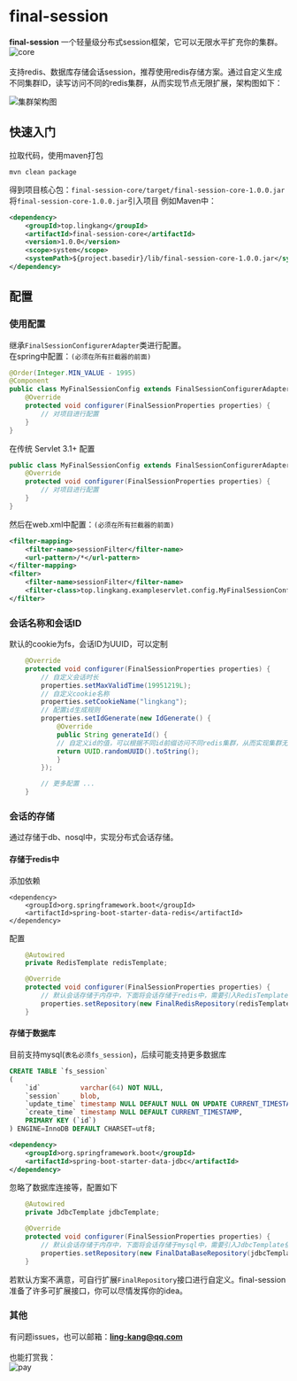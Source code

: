 # final-session

**final-session** 一个轻量级分布式session框架，它可以无限水平扩充你的集群。
![core](https://gitee.com/lingkang_top/final-session/raw/master/document/core.png)
<br>
<br>
支持redis、数据库存储会话session，推荐使用redis存储方案。通过自定义生成不同集群ID，读写访问不同的redis集群，从而实现节点无限扩展，架构图如下：

![集群架构图](https://gitee.com/lingkang_top/final-session/raw/master/document/%E9%9B%86%E7%BE%A4%E6%9E%B6%E6%9E%84.png)

## 快速入门
拉取代码，使用maven打包
```shell
mvn clean package
```
得到项目核心包：`final-session-core/target/final-session-core-1.0.0.jar`<br>
将`final-session-core-1.0.0.jar`引入项目
例如Maven中：
```xml
<dependency>
    <groupId>top.lingkang</groupId>
    <artifactId>final-session-core</artifactId>
    <version>1.0.0</version>
    <scope>system</scope>
    <systemPath>${project.basedir}/lib/final-session-core-1.0.0.jar</systemPath>
</dependency>
```
## 配置
### 使用配置
继承`FinalSessionConfigurerAdapter`类进行配置。<br>
在spring中配置：`(必须在所有拦截器的前面)`
```java
@Order(Integer.MIN_VALUE - 1995)
@Component
public class MyFinalSessionConfig extends FinalSessionConfigurerAdapter {
    @Override
    protected void configurer(FinalSessionProperties properties) {
        // 对项目进行配置
    }
}
```
在传统 Servlet 3.1+ 配置
```java
public class MyFinalSessionConfig extends FinalSessionConfigurerAdapter {
    @Override
    protected void configurer(FinalSessionProperties properties) {
        // 对项目进行配置
    }
}
```
然后在web.xml中配置：`(必须在所有拦截器的前面)`
```xml
<filter-mapping>
    <filter-name>sessionFilter</filter-name>
    <url-pattern>/*</url-pattern>
</filter-mapping>
<filter>
    <filter-name>sessionFilter</filter-name>
    <filter-class>top.lingkang.exampleservlet.config.MyFinalSessionConfig</filter-class>
</filter>
```
### 会话名称和会话ID
默认的cookie为fs，会话ID为UUID，可以定制
```java
    @Override
    protected void configurer(FinalSessionProperties properties) {
        // 自定义会话时长
        properties.setMaxValidTime(19951219L);
        // 自定义cookie名称
        properties.setCookieName("lingkang");
        // 配置id生成规则
        properties.setIdGenerate(new IdGenerate() {
            @Override
            public String generateId() {
            // 自定义id的值，可以根据不同id前缀访问不同redis集群，从而实现集群无限扩展
            return UUID.randomUUID().toString();
            }
        });

        // 更多配置 ...
    }
```

### 会话的存储
通过存储于db、nosql中，实现分布式会话存储。
#### 存储于redis中
添加依赖
```xmnl
<dependency>
    <groupId>org.springframework.boot</groupId>
    <artifactId>spring-boot-starter-data-redis</artifactId>
</dependency>
```
配置
```java
    @Autowired
    private RedisTemplate redisTemplate;

    @Override
    protected void configurer(FinalSessionProperties properties) {
        // 默认会话存储于内存中，下面将会话存储于redis中，需要引入RedisTemplate依赖
        properties.setRepository(new FinalRedisRepository(redisTemplate));
    }
```

#### 存储于数据库
目前支持mysql(`表名必须fs_session`)，后续可能支持更多数据库
```sql
CREATE TABLE `fs_session`
(
    `id`          varchar(64) NOT NULL,
    `session`     blob,
    `update_time` timestamp NULL DEFAULT NULL ON UPDATE CURRENT_TIMESTAMP,
    `create_time` timestamp NULL DEFAULT CURRENT_TIMESTAMP,
    PRIMARY KEY (`id`)
) ENGINE=InnoDB DEFAULT CHARSET=utf8;
```
```xml
<dependency>
    <groupId>org.springframework.boot</groupId>
    <artifactId>spring-boot-starter-data-jdbc</artifactId>
</dependency>
```
忽略了数据库连接等，配置如下
```java
    @Autowired
    private JdbcTemplate jdbcTemplate;

    @Override
    protected void configurer(FinalSessionProperties properties) {
        // 默认会话存储于内存中，下面将会话存储于mysql中，需要引入JdbcTemplate依赖
        properties.setRepository(new FinalDataBaseRepository(jdbcTemplate));
    }
```
若默认方案不满意，可自行扩展`FinalRepository`接口进行自定义。final-session准备了许多可扩展接口，你可以尽情发挥你的idea。

### 其他
有问题issues，也可以邮箱：**ling-kang@qq.com**
<br><br>也能打赏我：
<br>
![pay](https://gitee.com/lingkang_top/final-session/raw/master/document/pay.png)
<br><br>


